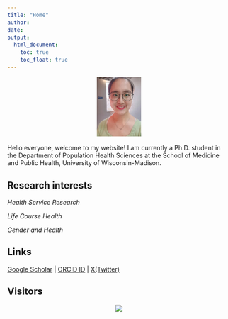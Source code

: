 ```yaml
---
title: "Home"
author: 
date: 
output: 
  html_document:
    toc: true
    toc_float: true
---
```


<div align="center">
<img src="https://raw.githubusercontent.com/Pixaoxiuxia/blog-figs/main/picgo/202302192256658.jpg" alt="drawing" width="20%" />
</div>

Hello everyone, welcome to my website! I am currently a Ph.D. student in the Department of Population Health Sciences at the School of Medicine and Public Health, University of Wisconsin-Madison.

## Research interests

*Health Service Research*

*Life Course Health*

*Gender and Health*

## Links
[Google Scholar](https://scholar.google.com/citations?user=ALw8qQoAAAAJ) | [ORCID ID](https://orcid.org/my-orcid?orcid=0000-0003-0074-6083) | [X(Twitter)](https://x.com/Expergefactor_X)

## Visitors

<div align="center">
<a href="http://www.clustrmaps.com/map/Xiyuanhu.com" title="Visit tracker for Xiyuanhu.com"><img src="//www.clustrmaps.com/map_v2.png?d=JeS4VgmGgLKDlUfIVNRKHjKDibLLvggRaAMWx15_ZLw" /></a>

